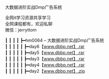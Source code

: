 大数据进阶实战Dmp广告系统

全网it学习资源共享学习<br>全网课程都有，欢迎私聊<br>微信：jerryttom<br>

┃ ┃ ┃ ┃ ┣━hm0064 – 大数据进阶实战Dmp广告系统<br> ┃ ┃ ┃ ┃ ┃ ┣━day6【www.dbbp.net】.rar<br> ┃ ┃ ┃ ┃ ┃ ┣━day5【www.dbbp.net】.rar<br> ┃ ┃ ┃ ┃ ┃ ┣━day3【www.dbbp.net】.rar<br> ┃ ┃ ┃ ┃ ┃ ┣━day4【www.dbbp.net】.rar<br> ┃ ┃ ┃ ┃ ┃ ┣━day2【www.dbbp.net】.zip